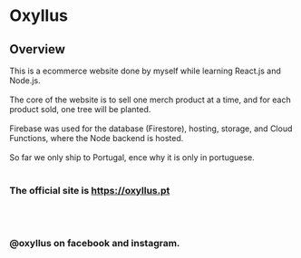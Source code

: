 
# Oxyllus

## Overview

This is a ecommerce website done by myself while learning React.js and Node.js.
<br></br>
The core of the website is to sell one merch product at a time, and for each product sold, one tree will be planted.
<br></br>
Firebase was used for the database (Firestore), hosting, storage, and Cloud Functions, where the Node backend is hosted.
<br></br>
So far we only ship to Portugal, ence why it is only in portuguese.
<br></br>
### The official site is https://oxyllus.pt
<br></br>
### @oxyllus on facebook and instagram.
